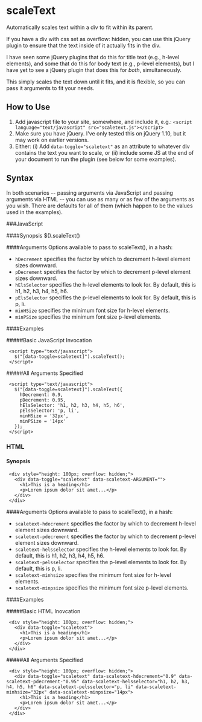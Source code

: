 scaleText
=========

Automatically scales text within a div to fit within its parent.

If you have a div with css set as overflow: hidden, you can use this jQuery plugin
to ensure that the text inside of it actually fits in the div.

I have seen some jQuery plugins that do this for title text (e.g., h-level elements),
and some that do this for body text (e.g., p-level elements),  but I have yet to see
a jQuery plugin that does this for *both*, simultaneously.

This simply scales the text down until it fits, and it is flexible, so you can pass
it arguments to fit your needs.

How to Use
----------

1.   Add javascript file to your site, somewhere, and include it, e.g.:
   `<script language="text/javascript" src="scaletext.js"></script>`
2.   Make sure you have jQuery. I've only tested this on jQuery 1.10, but it may work on earlier versions.
3.   Either: (i) Add `data-toggle="scaletext"` as an attribute to whatever div contains the text you want to scale, or (ii) include some JS at the end of your document to run the plugin (see below for some examples).


Syntax
--------
In both scenarios -- passing arguments via JavaScript and passing arguments via 
HTML -- you can use as many or as few of the arguments as you wish. There are
defaults for all of them (which happen to be the values used in the examples).

###JavaScript

####Synopsis
     $(<targetElement>).scaleText(<arguments>)

####Arguments
Options available to pass to scaleText(), in a hash:

-   `hDecrement` specifies the factor by which to decrement h-level element sizes downward.
-   `pDecrement` specifies the factor by which to decrement p-level element sizes downward.
-   `hElsSelector` specifies the h-level elements to look for. By default, this is h1, h2, h3, h4, h5, h6.
-   `pElsSelector` specifies the p-level elements to look for. By default, this is p, li.
-   `minHSize` specifies the minimum font size for h-level elements.
-   `minPSize` specifies the minimum font size p-level elements.

####Examples

#####Basic JavaScript Invocation

     <script type="text/javascript">
       $("[data-toggle=scaletext]").scaleText();
     </script>
   
#####All Arguments Specified

     <script type="text/javascript">
       $("[data-toggle=scaletext]").scaleText({
         hDecrement: 0.9, 
         pDecrement: 0.95, 
         hElsSelector: 'h1, h2, h3, h4, h5, h6', 
         pElsSelector: 'p, li',
         minHSize = '32px',
         minPSize = '14px'
       });
     </script>

### HTML

#### Synopsis
     <div style="height: 100px; overflow: hidden;">
       <div data-toggle="scaletext" data-scaletext-ARGUMENT="">
         <h1>This is a heading</h1>
         <p>Lorem ipsum dolor sit amet...</p>
       </div>
     </div>

####Arguments
Options available to pass to scaleText(), in a hash:

-   `scaletext-hdecrement` specifies the factor by which to decrement h-level element sizes downward.
-   `scaletext-pdecrement` specifies the factor by which to decrement p-level element sizes downward.
-   `scaletext-helsselector` specifies the h-level elements to look for. By default, this is h1, h2, h3, h4, h5, h6.
-   `scaletext-pelsselector` specifies the p-level elements to look for. By default, this is p, li.
-   `scaletext-minhsize` specifies the minimum font size for h-level elements.
-   `scaletext-minpsize` specifies the minimum font size p-level elements.

####Examples

#####Basic HTML Inovcation

     <div style="height: 100px; overflow: hidden;">
       <div data-toggle="scaletext">
         <h1>This is a heading</h1>
         <p>Lorem ipsum dolor sit amet...</p>
       </div>
     </div>

#####All Arguments Specified

     <div style="height: 100px; overflow: hidden;">
       <div data-toggle="scaletext" data-scaletext-hdecrement="0.9" data-scaletext-pdecrement-"0.95" data-scaletext-helsselector="h1, h2, h3, h4, h5, h6" data-scaletext-pelsselector="p, li" data-scaletext-minhsize="32px" data-scaletext-minpsize="14px">
         <h1>This is a heading</h1>
         <p>Lorem ipsum dolor sit amet...</p>
       </div>
     </div>